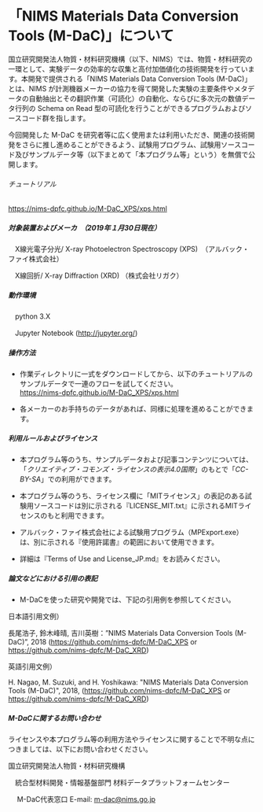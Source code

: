 # 「NIMS Materials Data Conversion Tools (M-DaC)」について

国立研究開発法人物質・材料研究機構（以下、NIMS）では、物質・材料研究の一環として、実験データの効率的な収集と高付加価値化の技術開発を行っています。本開発で提供される「NIMS Materials Data Conversion Tools (M-DaC)」とは、NIMS が計測機器メーカーの協力を得て開発した実験の主要条件やメタデータの自動抽出とその翻訳作業（可読化）の自動化、ならびに多次元の数値データ行列の Schema on Read 型の可読化を行うことができるプログラムおよびソースコード群を指します。

今回開発した M-DaC を研究者等に広く使用または利用いただき、関連の技術開発をさらに推し進めることができるよう、試験用プログラム、試験用ソースコード及びサンプルデータ等（以下まとめて「本プログラム等」という）を無償で公開します。

###### チュートリアル

  <https://nims-dpfc.github.io/M-DaC_XPS/xps.html>

##### 対象装置およびメーカ　（2019年１月30日現在）

　X線光電子分光/ X-ray Photoelectron Spectroscopy (XPS)　（アルバック・ファイ株式会社）

　X線回折/ X-ray Diffraction (XRD) （株式会社リガク）



##### 動作環境

　python 3.X

　Jupyter Notebook (http://jupyter.org/)



##### 操作方法

* 作業ディレクトリに一式をダウンロードしてから、以下のチュートリアルのサンプルデータで一連のフローを試してください。<br />
<https://nims-dpfc.github.io/M-DaC_XPS/xps.html>

* 各メーカーのお手持ちのデータがあれば、同様に処理を進めることができます。



##### 利用ルールおよびライセンス

* 本プログラム等のうち、サンプルデータおよび記事コンテンツについては、「*クリエイティブ・コモンズ・ライセンスの表示4.0国際*」のもとで「*CC-BY-SA*」での利用ができます。

* 本プログラム等のうち、ライセンス欄に「MITライセンス」の表記のある試験用ソースコードは別に示される『LICENSE_MIT.txt』に示されるMITライセンスのもと利用できます。

* アルバック・ファイ株式会社による試験用プログラム（MPExport.exe）は、別に示される『使用許諾書』の範囲において使用できます。

* 詳細は『Terms of Use and License_JP.md』をお読みください。



##### 論文などにおける引用の表記

* M-DaCを使った研究や開発では、下記の引用例を参照してください。

日本語引用文例）　

長尾浩子, 鈴木峰晴, 吉川英樹：”NIMS Materials Data Conversion Tools (M-DaC)”, 2018 (https://github.com/nims-dpfc/M-DaC_XPS   or   https://github.com/nims-dpfc/M-DaC_XRD)

英語引用文例）

H. Nagao, M. Suzuki, and H. Yoshikawa: "NIMS Materials Data Conversion Tools (M-DaC)", 2018, (https://github.com/nims-dpfc/M-DaC_XPS   or   https://github.com/nims-dpfc/M-DaC_XRD)



##### M-DaCに関するお問い合わせ

ライセンスや本プログラム等の利用方法やライセンスに関することで不明な点につきましては、以下にお問い合わせください。



国立研究開発法人物質・材料研究機構　

 　統合型材料開発・情報基盤部門 材料データプラットフォームセンター　

　 M-DaC代表窓口  E-mail: m-dac@nims.go.jp
